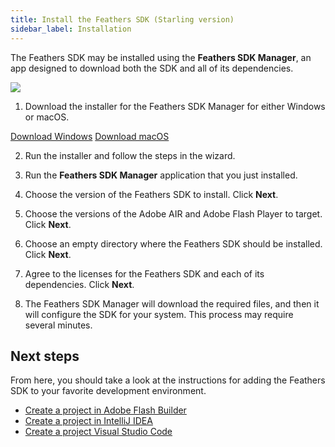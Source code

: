 ```yaml
---
title: Install the Feathers SDK (Starling version)
sidebar_label: Installation
---
```


The Feathers SDK may be installed using the **Feathers SDK Manager**, an app designed to download both the SDK and all of its dependencies.

![](/learn/as3-starling/sdk/images/feathers-sdk-manager-screenshot@2x.png)

1. Download the installer for the Feathers SDK Manager for either Windows or macOS.

  <div class="alignCenter">
    <div class="pluginWrapper buttonWrapper">
      <a class="button" href="https://github.com/BowlerHatLLC/feathers-sdk-manager/releases/download/v1.2.3/FeathersSDKManagerInstaller-1.2.3.exe" onClick="_gaq.push(['_trackEvent', 'Downloads', 'SDKManagerWin', '1.2.3']);">Download Windows</a>
      <a class="button" href="https://github.com/BowlerHatLLC/feathers-sdk-manager/releases/download/v1.2.3/FeathersSDKManagerInstaller-1.2.3.pkg" onClick="_gaq.push(['_trackEvent', 'Downloads', 'SDKManagerMac', '1.2.3']);">Download macOS</a>
    </div>
  </div>

2. Run the installer and follow the steps in the wizard.

3. Run the **Feathers SDK Manager** application that you just installed.

4. Choose the version of the Feathers SDK to install. Click **Next**.

5. Choose the versions of the Adobe AIR and Adobe Flash Player to target. Click **Next**.

6. Choose an empty directory where the Feathers SDK should be installed. Click **Next**.

7. Agree to the licenses for the Feathers SDK and each of its dependencies. Click **Next**.

8. The Feathers SDK Manager will download the required files, and then it will configure the SDK for your system. This process may require several minutes.

## Next steps

From here, you should take a look at the instructions for adding the Feathers SDK to your favorite development environment.

- [Create a project in Adobe Flash Builder](./flash-builder.md)
- [Create a project in IntelliJ IDEA](./intellij-idea.md)
- [Create a project Visual Studio Code](./visual-studio-code.md)
